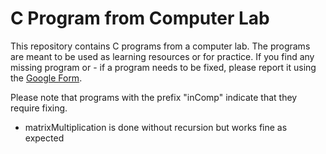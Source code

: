 # C Program from Computer Lab

This repository contains C programs from a computer lab. The programs are meant to be used as learning resources or for practice. If you find any missing program or - if a program needs to be fixed, please report it using the [Google Form](https://forms.gle/xkj6izfBsdHG1vva7).

Please note that programs with the prefix "inComp" indicate that they require fixing.

- matrixMultiplication is done without recursion but works fine as expected
